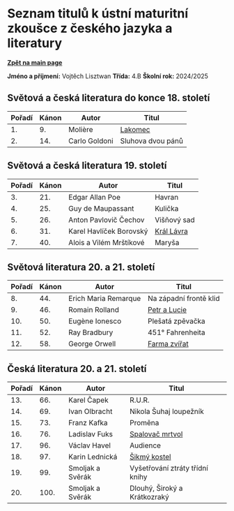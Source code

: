 # Seznam titulů k ústní maturitní zkoušce z českého jazyka a literatury
**[Zpět na main page](https://github.com/ruzovybanan1254/maturita2025/tree/main)**

**Jméno a příjmení:** Vojtěch Lisztwan
**Třída:** 4.B
**Školní rok:** 2024/2025

## Světová a česká literatura do konce 18. století

| Pořadí | Kánon | Autor         | Titul       |
| ------ | ----- | ------------- | ----------- |
| 1.     | 9.    | Molière       | [Lakomec](https://github.com/ruzovybanan1254/maturita2025/blob/main/ustni/CJ/%5BMOLIERE%5D%20Lakomec.pdf)     |
| 2.     | 14.   | Carlo Goldoni | Sluhova dvou pánů |

## Světová a česká literatura 19. století

| Pořadí | Kánon | Autor                   | Titul         |
| ------ | ----- | ----------------------- | ------------- |
| 3.     | 21.   | Edgar Allan Poe         | Havran        |
| 4.     | 25.   | Guy de Maupassant       | Kulička       |
| 5.     | 26.   | Anton Pavlovič Čechov   | Višňový sad   |
| 6.     | 31.   | Karel Havlíček Borovský | [Král Lávra](https://github.com/ruzovybanan1254/maturita2025/blob/main/ustni/CJ/kral_lavra.pdf)    |
| 7.     | 40.   | Alois a Vilém Mrštíkové  | Maryša        |

## Světová literatura 20. a 21. století

| Pořadí | Kánon | Autor                 | Titul                       |
| ------ | ----- | --------------------- | --------------------------- |
| 8.     | 44.   | Erich Maria Remarque    | Na západní frontě klid      |
| 9.     | 46.   | Romain Rolland          | [Petr a Lucie](https://github.com/ruzovybanan1254/maturita2025/blob/main/ustni/CJ/9.%20Petr%20a%20Lucie/%5BROLLAND%5D%20Petr%20a%20Lucie.pdf)                |
| 10.    | 50.   | Eugène Ionesco          | Plešatá zpěvačka            |
| 11.    | 52.   | Ray Bradbury            | 451° Fahrenheita            |
| 12.    | 58.   | George Orwell           | [Farma zvířat](https://github.com/ruzovybanan1254/maturita2025/blob/main/ustni/CJ/12.%20Farma%20zv%C3%AD%C5%99at/%5BORWELL%5D%20Farma%20zv%C3%AD%C5%99at.pdf) |

## Česká literatura 20. a 21. století

| Pořadí | Kánon | Autor             | Titul                       |
| ------ | ----- | ----------------- | --------------------------- |
| 13.    | 66.   | Karel Čapek         | R.U.R.                      |
| 14.    | 69.   | Ivan Olbracht        | Nikola Šuhaj loupežník     |
| 15.    | 73.   | Franz Kafka         | Proměna                     |
| 16.    | 76.   | Ladislav Fuks       | [Spalovač mrtvol](https://github.com/ruzovybanan1254/maturita2025/blob/main/ustni/CJ/%5BFUKS%5D%20Spalovau%CC%88%20mrtvol.pdf)             |
| 17.    | 96.   | Václav Havel        | Audience                    |
| 18.    | 97.   | Karin Lednická      | [Šikmý kostel](https://github.com/ruzovybanan1254/maturita2025/blob/main/ustni/CJ/%C5%A1ikm%C3%BD%20kostel.pdf)                |
| 19.    | 99.   | Smoljak a Svěrák    | Vyšetřování ztráty třídní knihy |
| 20.    | 100.  | Smoljak a Svěrák    | Dlouhý, Široký a Krátkozraký |
